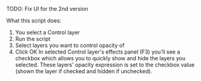 TODO: Fix UI for the 2nd version

What this script does:
1. You select a Control layer
2. Run the script
3. Select layers you want to control opacity of
4. Click OK
In selected Control layer's effects panel (F3) you'll see a checkbox which allows you to quickly show and hide the layers you selected.
These layers' opacity expression is set to the checkbox value (shown the layer if checked and hidden if unchecked).
